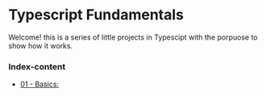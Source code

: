 # Typescript Fundamentals

Welcome! this is a series of little projects in Typescipt with the porpuose to show how it works.


### Index-content
* [01 - Basics:]() 
  